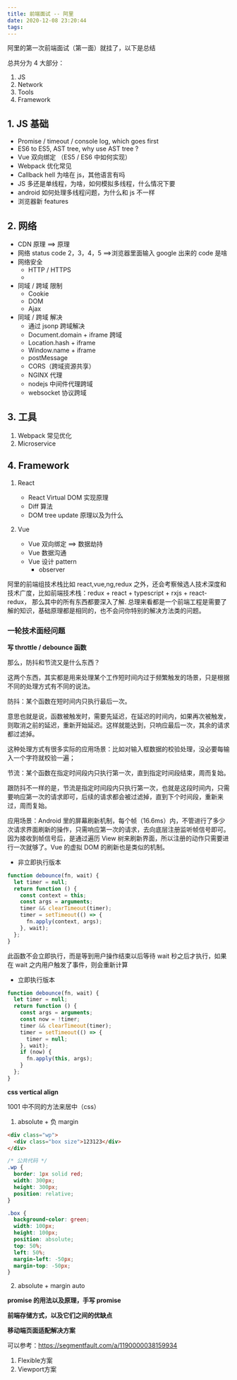 ```yaml
---
title: 前端面试 -- 阿里
date: 2020-12-08 23:20:44
tags:
---
```


阿里的第一次前端面试（第一面）就挂了，以下是总结

总共分为 4 大部分：

1. JS
2. Network
3. Tools
4. Framework

## 1. JS 基础

- Promise / timeout / console log, which goes first
- ES6 to ES5, AST tree, why use AST tree ?
- Vue 双向绑定 （ES5 / ES6 中如何实现）
- Webpack 优化常见
- Callback hell 为啥在 js，其他语言有吗
- JS 多还是单线程，为啥，如何模拟多线程，什么情况下要
- android 如何处理多线程问题，为什么和 js 不一样
- 浏览器新 features

## 2. 网络

- CDN 原理 ==> 原理
- 网络 status code 2，3，4，5 ==>浏览器里面输入 google 出来的 code 是啥
- 网络安全
  - HTTP / HTTPS
  -
- 同域 / 跨域 限制
  - Cookie
  - DOM
  - Ajax
- 同域 / 跨域 解决
  - 通过 jsonp 跨域解决
  - Document.domain + iframe 跨域
  - Location.hash + iframe
  - Window.name + iframe
  - postMessage
  - CORS（跨域资源共享）
  - NGINX 代理
  - nodejs 中间件代理跨域
  - websocket 协议跨域

## 3. 工具

1. Webpack 常见优化
2. Microservice

## 4. Framework

1. React

   - React Virtual DOM 实现原理
   - Diff 算法
   - DOM tree update 原理以及为什么

2. Vue
   - Vue 双向绑定 ==> 数据劫持
   - Vue 数据沟通
   - Vue 设计 pattern
     - observer

阿里的前端组技术栈比如 react,vue,ng,redux 之外，还会考察候选人技术深度和技术广度，比如前端技术栈：redux + react + typescript + rxjs + react-redux， 那么其中的所有东西都要深入了解. 总理来看都是一个前端工程是需要了解的知识，基础原理都是相同的，也不会问你特别的解决方法类的问题。

### 一轮技术面经问题

**写 throttle / debounce 函数**

那么，防抖和节流又是什么东西？

这两个东西，其实都是用来处理某个工作短时间内过于频繁触发的场景，只是根据不同的处理方式有不同的说法。

防抖：某个函数在短时间内只执行最后一次。

意思也就是说，函数被触发时，需要先延迟，在延迟的时间内，如果再次被触发，则取消之前的延迟，重新开始延迟。这样就能达到，只响应最后一次，其余的请求都过滤掉。

这种处理方式有很多实际的应用场景：比如对输入框数据的校验处理，没必要每输入一个字符就校验一遍；

节流：某个函数在指定时间段内只执行第一次，直到指定时间段结束，周而复始。

跟防抖不一样的是，节流是指定时间段内只执行第一次，也就是这段时间内，只需要响应第一次的请求即可，后续的请求都会被过滤掉，直到下个时间段，重新来过，周而复始。

应用场景：Android 里的屏幕刷新机制，每个帧（16.6ms）内，不管进行了多少次请求界面刷新的操作，只需响应第一次的请求，去向底层注册监听帧信号即可。因为接收到帧信号后，是通过遍历 View 树来刷新界面，所以注册的动作只需要进行一次就够了。Vue 的虚拟 DOM 的刷新也是类似的机制。

- 非立即执行版本

```javascript
function debounce(fn, wait) {
  let timer = null;
  return function () {
    const context = this;
    const args = arguments;
    timer && clearTimeout(timer);
    timer = setTimeout(() => {
      fn.apply(context, args);
    }, wait);
  };
}
```

此函数不会立即执行，而是等到用户操作结束以后等待 wait 秒之后才执行，如果在 wait 之内用户触发了事件，则会重新计算

- 立即执行版本

```javascript
function debounce(fn, wait) {
  let timer = null;
  return function () {
    const args = arguments;
    const now = !timer;
    timer && clearTimeout(timer);
    timer = setTimeout(() => {
      timer = null;
    }, wait);
    if (now) {
      fn.apply(this, args);
    }
  };
}
```

**css vertical align**

1001 中不同的方法来居中（css）

1. absolute + 负 margin

```html
<div class="wp">
  <div class="box size">123123</div>
</div>
```

```css
/* 公共代码 */
.wp {
  border: 1px solid red;
  width: 300px;
  height: 300px;
  position: relative;
}

.box {
  background-color: green;
  width: 100px;
  height: 100px;
  position: absolute;
  top: 50%;
  left: 50%;
  margin-left: -50px;
  margin-top: -50px;
}
```

2. absolute + margin auto

**promise 的用法以及原理，手写 promise**

**前端存储方式，以及它们之间的优缺点**

**移动端页面适配解决方案**

可以参考：https://segmentfault.com/a/1190000038159934

1. Flexible方案
2. Viewport方案